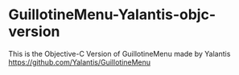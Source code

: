 # GuillotineMenu-Yalantis-objc-version
This is the Objective-C Version of GuillotineMenu made by Yalantis https://github.com/Yalantis/GuillotineMenu
